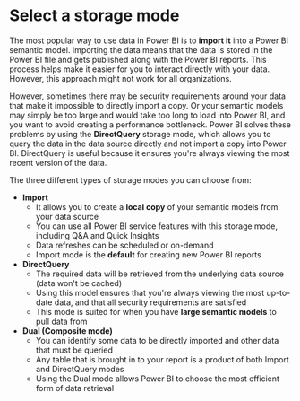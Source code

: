 # Select a storage mode

The most popular way to use data in Power BI is to **import it** into a Power BI semantic model. Importing the data means that the data is stored in the Power BI file and gets published along with the Power BI reports. This process helps make it easier for you to interact directly with your data. However, this approach might not work for all organizations.

However, sometimes there may be security requirements around your data that make it impossible to directly import a copy. Or your semantic models may simply be too large and would take too long to load into Power BI, and you want to avoid creating a performance bottleneck. Power BI solves these problems by using the **DirectQuery** storage mode, which allows you to query the data in the data source directly and not import a copy into Power BI. DirectQuery is useful because it ensures you're always viewing the most recent version of the data.

The three different types of storage modes you can choose from:
- **Import**
    - It allows you to create a **local copy** of your semantic models from your data source
    - You can use all Power BI service features with this storage mode, including Q&A and Quick Insights
    - Data refreshes can be scheduled or on-demand
    - Import mode is the **default** for creating new Power BI reports
- **DirectQuery**
    - The required data will be retrieved from the underlying data source (data won't be cached)
    - Using this model ensures that you're always viewing the most up-to-date data, and that all security requirements are satisfied
    - This mode is suited for when you have **large semantic models** to pull data from
- **Dual (Composite mode)**
    - You can identify some data to be directly imported and other data that must be queried
    - Any table that is brought in to your report is a product of both Import and DirectQuery modes
    - Using the Dual mode allows Power BI to choose the most efficient form of data retrieval